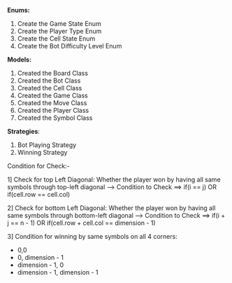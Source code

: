 **Enums:**

1) Create the Game State Enum
2) Create the Player Type Enum
3) Create the Cell State Enum
4) Create the Bot Difficulty Level Enum

**Models:**

1) Created the Board Class
2) Created the Bot Class
3) Created the Cell Class
4) Created the Game Class
5) Created the Move Class
6) Created the Player Class
7) Created the Symbol Class

**Strategies**:

1) Bot Playing Strategy
2) Winning Strategy

Condition for Check:-

1] Check for top Left Diagonal: Whether the player won by having all
same symbols through top-left diagonal
--> Condition to Check ==> if(i == j) OR if(cell.row == cell.col)

2] Check for bottom Left Diagonal: Whether the player won by having
all same symbols through bottom-left diagonal
--> Condition to Check ==> if(i + j == n - 1)
OR
if(cell.row + cell.col == dimension - 1)

3] Condition for winning by same symbols on all 4 corners:
- 0,0
- 0, dimension - 1
- dimension - 1, 0
- dimension - 1, dimension - 1